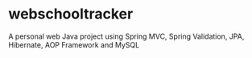 # webschooltracker
A personal web Java project using Spring  MVC, Spring Validation, JPA, Hibernate, AOP Framework and MySQL 

